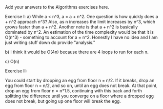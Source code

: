 Add your answers to the Algorithms exercises here.

Exercise I:
a) 
While a < n^3, a = a + n^2. One question is how quickly does a + n^2 approach n^3? Also, as n increases the limit increases by n^3, which grows faster than a + n^2. Another note is that a + n^2 is basically dominated by n^2. An estimation of the time complexity would be that it is O(n^3) - something to account for a = n^2. Honestly I have no idea and I am just writing stuff down do provide "analysis."

b)
I think it would be O(4n) because there are 4 loops to run for each n.

c) 
O(n)

Exercise II:

You could start by dropping an egg from floor n = n/2. If it breaks, drop an egg from floor n = n/2, and so on, until an egg does not break. At that point, drop an egg from floor n = n*1.5, continuing with this back and forth splitting the difference until you converge on a floor where a dropped egg does not break, but going up one floor will break the egg.
